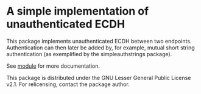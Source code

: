 # A simple implementation of unauthenticated ECDH

This package implements unauthenticated ECDH between two endpoints.
Authentication can then later be added by, for example, mutual short string
authentication (as exemplified by the simpleauthstrings package).

See [module](src/blindecdh/__init__.py) for more documentation.

This package is distributed under the GNU Lesser General Public License v2.1.
For relicensing, contact the package author.
